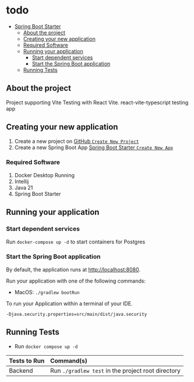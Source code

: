 # todo

<!-- TOC -->
* [Spring Boot Starter](#starter-app)
    * [About the project](#about-the-project)
    * [Creating your new application](#creating-your-new-application)
    * [Required Software](#required-software)
    * [Running your application](#running-your-application)
        * [Start dependent services](#start-dependent-services)
        * [Start the Spring Boot application](#start-the-spring-boot-application)
    * [Running Tests](#running-tests)
<!-- TOC -->

## About the project

Project supporting Vite Testing with React Vite. react-vite-typescript testing app

## Creating your new application

1. Create a new project on [GitHub `Create New Project`](https://github.com)
2. Create a new Spring Boot App [Spring Boot Starter `Create New App`](https://start.spring.io)

### Required Software

1. Docker Desktop Running
2. Intellij
3. Java 21
4. Spring Boot Starter

## Running your application

### Start dependent services

Run `docker-compose up -d` to start containers for Postgres

### Start the Spring Boot application

By default, the application runs at [http://localhost:8080](http://localhost:8080).

Run your application with one of the following commands:

- MacOS: `./gradlew bootRun`

To run your Application within a terminal of your IDE.

```
-Djava.security.properties=src/main/dist/java.security
```

## Running Tests

- Run `docker compose up -d`

| Tests to Run       | Command(s)                                         |
|:-------------------|:---------------------------------------------------|
| Backend            | Run `./gradlew test` in the project root directory |